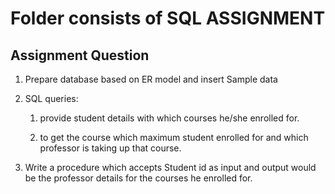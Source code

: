 # Folder consists of SQL ASSIGNMENT

## Assignment Question

1) Prepare database based on ER model and insert Sample data 

2) SQL queries: 

    1) provide student details with which courses he/she enrolled for.

    2) to get the course which maximum student enrolled for and which professor is taking up that course.

3) Write a procedure which accepts Student id as input and output would be the professor details for the courses he enrolled for.